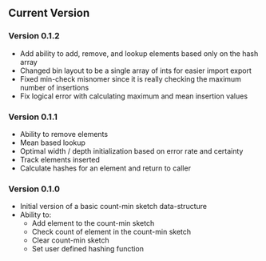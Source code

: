 ## Current Version

### Version 0.1.2
* Add ability to add, remove, and lookup elements based only on the hash array
* Changed bin layout to be a single array of ints for easier import export
* Fixed min-check misnomer since it is really checking the maximum number of
insertions
* Fix logical error with calculating maximum and mean insertion values


### Version 0.1.1
* Ability to remove elements
* Mean based lookup
* Optimal width / depth initialization based on error rate and certainty
* Track elements inserted
* Calculate hashes for an element and return to caller

### Version 0.1.0
* Initial version of a basic count-min sketch data-structure
* Ability to:
    * Add element to the count-min sketch
    * Check count of element in the count-min sketch
    * Clear count-min sketch
    * Set user defined hashing function
